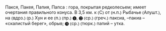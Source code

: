 ---
---

Пакся, Пакея, Папия, Папса
: гора, покрытая редколесьем; имеет очертания правильного конуса. В 3,5 км. к ⦅С⦆ от ⦅н.п.⦆ Рыбачье ⦅Алушт.⦆, на ⦅вдрз.⦆ ⦅р.⦆ Хун и ее ⦅п.⦆ ⦅пр.⦆ ❶, ❷ ⦅ср.⦆ ⦅греч.⦆ паксиа, –пакиа – «скалистый берег», обрыв; ❸ ⦅ср.⦆ ⦅тюрк.⦆ папий – утка.
